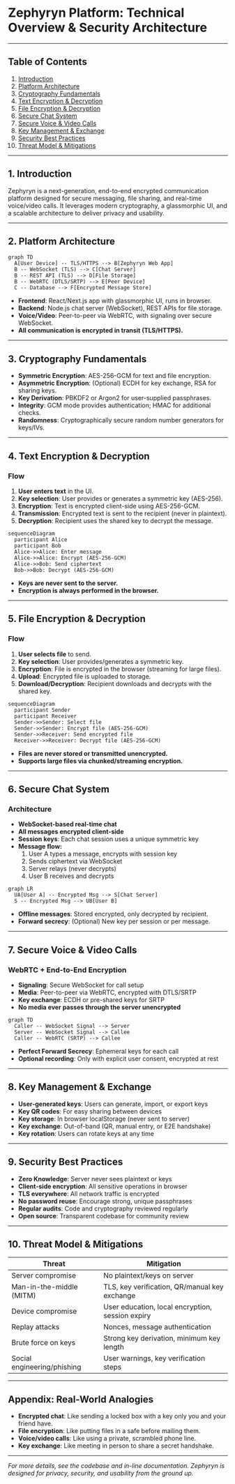 # Zephyryn Platform: Technical Overview & Security Architecture

---

## Table of Contents
1. [Introduction](#introduction)
2. [Platform Architecture](#platform-architecture)
3. [Cryptography Fundamentals](#cryptography-fundamentals)
4. [Text Encryption & Decryption](#text-encryption--decryption)
5. [File Encryption & Decryption](#file-encryption--decryption)
6. [Secure Chat System](#secure-chat-system)
7. [Secure Voice & Video Calls](#secure-voice--video-calls)
8. [Key Management & Exchange](#key-management--exchange)
9. [Security Best Practices](#security-best-practices)
10. [Threat Model & Mitigations](#threat-model--mitigations)

---

## 1. Introduction
Zephyryn is a next-generation, end-to-end encrypted communication platform designed for secure messaging, file sharing, and real-time voice/video calls. It leverages modern cryptography, a glassmorphic UI, and a scalable architecture to deliver privacy and usability.

---

## 2. Platform Architecture

```mermaid
graph TD
  A[User Device] -- TLS/HTTPS --> B[Zephyryn Web App]
  B -- WebSocket (TLS) --> C[Chat Server]
  B -- REST API (TLS) --> D[File Storage]
  B -- WebRTC (DTLS/SRTP) --> E[Peer Device]
  C -- Database --> F[Encrypted Message Store]
```

- **Frontend**: React/Next.js app with glassmorphic UI, runs in browser.
- **Backend**: Node.js chat server (WebSocket), REST APIs for file storage.
- **Voice/Video**: Peer-to-peer via WebRTC, with signaling over secure WebSocket.
- **All communication is encrypted in transit (TLS/HTTPS).**

---

## 3. Cryptography Fundamentals
- **Symmetric Encryption**: AES-256-GCM for text and file encryption.
- **Asymmetric Encryption**: (Optional) ECDH for key exchange, RSA for sharing keys.
- **Key Derivation**: PBKDF2 or Argon2 for user-supplied passphrases.
- **Integrity**: GCM mode provides authentication; HMAC for additional checks.
- **Randomness**: Cryptographically secure random number generators for keys/IVs.

---

## 4. Text Encryption & Decryption
### Flow
1. **User enters text** in the UI.
2. **Key selection**: User provides or generates a symmetric key (AES-256).
3. **Encryption**: Text is encrypted client-side using AES-256-GCM.
4. **Transmission**: Encrypted text is sent to the recipient (never in plaintext).
5. **Decryption**: Recipient uses the shared key to decrypt the message.

```mermaid
sequenceDiagram
  participant Alice
  participant Bob
  Alice->>Alice: Enter message
  Alice->>Alice: Encrypt (AES-256-GCM)
  Alice->>Bob: Send ciphertext
  Bob->>Bob: Decrypt (AES-256-GCM)
```

- **Keys are never sent to the server.**
- **Encryption is always performed in the browser.**

---

## 5. File Encryption & Decryption
### Flow
1. **User selects file** to send.
2. **Key selection**: User provides/generates a symmetric key.
3. **Encryption**: File is encrypted in the browser (streaming for large files).
4. **Upload**: Encrypted file is uploaded to storage.
5. **Download/Decryption**: Recipient downloads and decrypts with the shared key.

```mermaid
sequenceDiagram
  participant Sender
  participant Receiver
  Sender->>Sender: Select file
  Sender->>Sender: Encrypt file (AES-256-GCM)
  Sender->>Receiver: Send encrypted file
  Receiver->>Receiver: Decrypt file (AES-256-GCM)
```

- **Files are never stored or transmitted unencrypted.**
- **Supports large files via chunked/streaming encryption.**

---

## 6. Secure Chat System
### Architecture
- **WebSocket-based real-time chat**
- **All messages encrypted client-side**
- **Session keys**: Each chat session uses a unique symmetric key
- **Message flow:**
  1. User A types a message, encrypts with session key
  2. Sends ciphertext via WebSocket
  3. Server relays (never decrypts)
  4. User B receives and decrypts

```mermaid
graph LR
  UA[User A] -- Encrypted Msg --> S[Chat Server]
  S -- Encrypted Msg --> UB[User B]
```

- **Offline messages**: Stored encrypted, only decrypted by recipient.
- **Forward secrecy**: (Optional) New key per session or per message.

---

## 7. Secure Voice & Video Calls
### WebRTC + End-to-End Encryption
- **Signaling**: Secure WebSocket for call setup
- **Media**: Peer-to-peer via WebRTC, encrypted with DTLS/SRTP
- **Key exchange**: ECDH or pre-shared keys for SRTP
- **No media ever passes through the server unencrypted**

```mermaid
graph TD
  Caller -- WebSocket Signal --> Server
  Server -- WebSocket Signal --> Callee
  Caller -- WebRTC (SRTP) --> Callee
```

- **Perfect Forward Secrecy**: Ephemeral keys for each call
- **Optional recording**: Only with explicit user consent, encrypted at rest

---

## 8. Key Management & Exchange
- **User-generated keys**: Users can generate, import, or export keys
- **Key QR codes**: For easy sharing between devices
- **Key storage**: In browser localStorage (never sent to server)
- **Key exchange**: Out-of-band (QR, manual entry, or E2E handshake)
- **Key rotation**: Users can rotate keys at any time

---

## 9. Security Best Practices
- **Zero Knowledge**: Server never sees plaintext or keys
- **Client-side encryption**: All sensitive operations in browser
- **TLS everywhere**: All network traffic is encrypted
- **No password reuse**: Encourage strong, unique passphrases
- **Regular audits**: Code and cryptography reviewed regularly
- **Open source**: Transparent codebase for community review

---

## 10. Threat Model & Mitigations
| Threat                        | Mitigation                                      |
|-------------------------------|-------------------------------------------------|
| Server compromise             | No plaintext/keys on server                      |
| Man-in-the-middle (MITM)      | TLS, key verification, QR/manual key exchange    |
| Device compromise             | User education, local encryption, session expiry |
| Replay attacks                | Nonces, message authentication                  |
| Brute force on keys           | Strong key derivation, minimum key length        |
| Social engineering/phishing   | User warnings, key verification steps            |

---

## Appendix: Real-World Analogies
- **Encrypted chat**: Like sending a locked box with a key only you and your friend have.
- **File encryption**: Like putting files in a safe before mailing them.
- **Voice/video calls**: Like using a private, scrambled phone line.
- **Key exchange**: Like meeting in person to share a secret handshake.

---

*For more details, see the codebase and in-line documentation. Zephyryn is designed for privacy, security, and usability from the ground up.* 